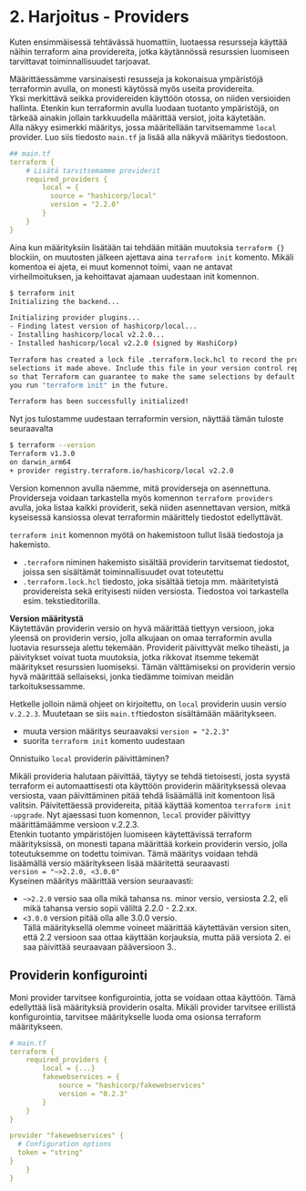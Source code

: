 # 2. Harjoitus - Providers

Kuten ensimmäisessä tehtävässä huomattiin, luotaessa resursseja käyttää näihin terraform aina providereita, jotka käytännössä resurssien luomiseen tarvittavat toiminnallisuudet tarjoavat.  

Määrittäessämme varsinaisesti resusseja ja kokonaisua ympäristöjä terraformin avulla, on monesti käytössä myös useita providereita.  
Yksi merkittävä seikka providereiden käyttöön otossa, on niiden versioiden hallinta. Etenkin kun terraformin avulla luodaan tuotanto ympäristöjä, on tärkeää ainakin jollain tarkkuudella määrittää versiot, joita käytetään.  
Alla näkyy esimerkki määritys, jossa määritellään tarvitsemamme `local` provider. Luo siis tiedosto `main.tf` ja lisää alla näkyvä määritys tiedostoon.

```yaml
## main.tf
terraform {
    # Lisätä tarvitsemamme providerit
    required_providers {
        local = {
          source = "hashicorp/local"
          version = "2.2.0"
        }
    }
}
```

Aina kun määrityksiin lisätään tai tehdään mitään muutoksia `terraform {}` blockiin, on muutosten jälkeen ajettava aina `terraform init` komento. Mikäli komentoa ei ajeta, ei muut komennot toimi, vaan ne antavat virheilmoituksen, ja kehoittavat ajamaan uudestaan init komennon.

```sh
$ terraform init
Initializing the backend...

Initializing provider plugins...
- Finding latest version of hashicorp/local...
- Installing hashicorp/local v2.2.0...
- Installed hashicorp/local v2.2.0 (signed by HashiCorp)

Terraform has created a lock file .terraform.lock.hcl to record the provider
selections it made above. Include this file in your version control repository
so that Terraform can guarantee to make the same selections by default when
you run "terraform init" in the future.

Terraform has been successfully initialized!

```
Nyt jos tulostamme uudestaan terraformin version, näyttää tämän tuloste seuraavalta
```sh
$ terraform --version
Terraform v1.3.0
on darwin_arm64
+ provider registry.terraform.io/hashicorp/local v2.2.0
```  
Version komennon avulla näemme, mitä providerseja on asennettuna.  
Providerseja voidaan tarkastella myös komennon `terraform providers` avulla, joka listaa kaikki providerit, sekä niiden asennettavan version, mitkä kyseisessä kansiossa olevat terraformin määrittely tiedostot edellyttävät.  

`terraform init` komennon myötä on hakemistoon tullut lisää tiedostoja ja hakemisto.
- `.terraform` niminen hakemisto sisältää providerin tarvitsemat tiedostot, joissa sen sisältämät toiminnallisuudet ovat toteutettu
- `.terraform.lock.hcl` tiedosto, joka sisältää tietoja mm. määritetyistä providereista sekä erityisesti niiden versiosta. Tiedostoa voi tarkastella esim. tekstieditorilla.

**Version määritystä**  
Käytettävän providerin versio on hyvä määrittää tiettyyn versioon, joka yleensä on providerin versio, jolla alkujaan on omaa terraformin avulla luotavia resursseja alettu tekemään. Providerit päivittyvät melko tiheästi, ja päivitykset voivat tuota muutoksia, jotka rikkovat itsemme tekemät määritykset resurssien luomiseksi. Tämän välttämiseksi on providerin versio hyvä määrittää sellaiseksi, jonka tiedämme toimivan meidän tarkoituksessamme.  

Hetkelle jolloin nämä ohjeet on kirjoitettu, on `local` providerin uusin versio `v.2.2.3`. Muutetaan se siis `main.tf`tiedoston sisältämään määritykseen.  
- muuta version määritys seuraavaksi `version = "2.2.3"`
- suorita `terraform init` komento uudestaan

Onnistuiko `local` providerin päivittäminen?

Mikäli provideria halutaan päivittää, täytyy se tehdä tietoisesti, josta syystä terraform ei automaattisesti ota käyttöön providerin määrityksessä olevaa versiosta, vaan päivittäminen pitää tehdä lisäämällä init komentoon lisä valitsin. Päivitettäessä providereita, pitää käyttää komentoa `terraform init -upgrade`. Nyt ajaessasi tuon komennon, `local` provider päivittyy määrittämäämme versioon v.2.2.3.  
Etenkin tuotanto ympäristöjen luomiseen käytettävissä terraform määrityksissä, on monesti tapana määrittää korkein providerin versio, jolla toteutuksemme on todettu toimivan. Tämä määritys voidaan tehdä lisäämällä versio määritykseen lisää määritettä seuraavasti  
`version = "~>2.2.0, <3.0.0"`  
Kyseinen määritys määrittää version seuraavasti:
- `~>2.2.0` versio saa olla mikä tahansa ns. minor versio, versiosta 2.2, eli mikä tahansa versio sopii väliltä 2.2.0 - 2.2.xx.
- `<3.0.0` version pitää olla alle 3.0.0 versio.  
Tällä määrityksellä olemme voineet määrittää käytettävän version siten, että 2.2 versioon saa ottaa käyttään korjauksia, mutta pää versiota 2. ei saa päivittää seuraavaan pääversioon 3..

## Providerin konfigurointi
Moni provider tarvitsee konfigurointia, jotta se voidaan ottaa käyttöön. Tämä edellyttää lisä määrityksiä providerin osalta. Mikäli provider tarvitsee erillistä konfigurointia, tarvitsee määritykselle luoda oma osionsa terraform määritykseen.

```yaml
# main.tf
terraform {
    required_providers {
        local = {...}
        fakewebservices = {
            source = "hashicorp/fakewebservices"
            version = "0.2.3"
        }
    }
}

provider "fakewebservices" {
  # Configuration options
  token = "string"
}
    }
}
```

